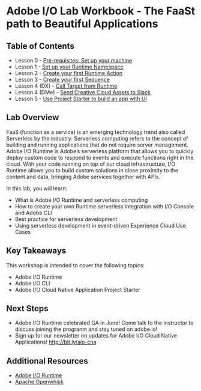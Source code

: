 
# Adobe I/O Lab Workbook - The FaaSt path to Beautiful Applications

## Table of Contents

- Lesson 0 - [Pre-requisites: Set up your machine](chapters/chapter-0.md)
- Lesson 1 - [Set up your Runtime Namespace](chapters/chapter-1.md)
- Lesson 2 - [Create your first Runtime Action](chapters/chapter-2.md)
- Lesson 3 - [Create your first Sequence](chapters/chapter-3.md)
- Lesson 4 (DX) - [Call Target from Runtime](chapters/chapter-4.md)
- Lesson 4 (DMe) - [Send Creative Cloud Assets to Slack](chapters/chapter-4-v2.md)
- Lesson 5 - [Use Project Starter to build an app with UI](chapters/chapter-5.md)

## Lab Overview

FaaS (function as a service) is an emerging technology trend also called Serverless by the industry. Serverless computing refers to the concept of building and running applications that do not require server management. Adobe I/O Runtime is Adobe’s serverless platform that allows you to quickly deploy custom code to respond to events and execute functions right in the cloud. With your code running on top of our cloud infrastructure, I/O Runtime allows you to build custom solutions in close proximity to the content and data, bringing Adobe services together with APIs. 

In this lab, you will learn:

- What is Adobe I/O Runtime and serverless computing
- How to create your own Runtime serverless integration with I/O Console and Adobe CLI
- Best practice for serverless development 
- Using serverless development in event-driven Experience Cloud Use Cases

## Key Takeaways

This workshop is intended to cover the following topics:

- Adobe I/O Runtime
- Adobe I/O CLI
- Adobe I/O Cloud Native Application Project Starter

## Next Steps

- Adobe I/O Runtime celebrated GA in June! Come talk to the instructor to discuss joining the progranm and stay tuned on adobe.io!
- Sign up for our newsletter on updates for Adobe I/O Cloud Native Applications! http://bit.ly/aio-cna

## Additional Resources

- [Adobe I/O Runtime](https://www.adobe.io/apis/experienceplatform/runtime.html)
- [Apache Openwhisk](https://openwhisk.apache.org/)